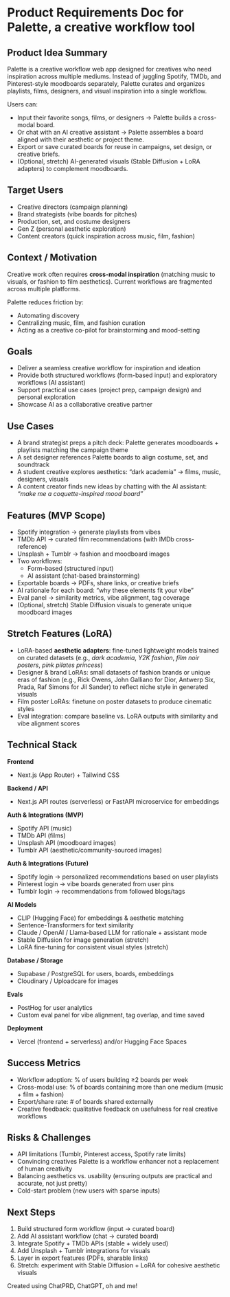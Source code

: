 # Product Requirements Doc for Palette, a creative workflow tool

## Product Idea Summary  
Palette is a creative workflow web app designed for creatives who need inspiration across multiple mediums. Instead of juggling Spotify, TMDb, and Pinterest-style moodboards separately, Palette curates and organizes playlists, films, designers, and visual inspiration into a single workflow.  

Users can:  
- Input their favorite songs, films, or designers → Palette builds a cross-modal board.    
- Or chat with an AI creative assistant → Palette assembles a board aligned with their aesthetic or project theme.    
- Export or save curated boards for reuse in campaigns, set design, or creative briefs.    
- (Optional, stretch) AI-generated visuals (Stable Diffusion + LoRA adapters) to complement moodboards.  


## Target Users  
- Creative directors (campaign planning)    
- Brand strategists (vibe boards for pitches)    
- Production, set, and costume designers
- Gen Z (personal aesthetic exploration)    
- Content creators (quick inspiration across music, film, fashion)  

## Context / Motivation  
Creative work often requires **cross-modal inspiration** (matching music to visuals, or fashion to film aesthetics). Current workflows are fragmented across multiple platforms.  

Palette reduces friction by:    
- Automating discovery    
- Centralizing music, film, and fashion curation    
- Acting as a creative co-pilot for brainstorming and mood-setting  

## Goals  
- Deliver a seamless creative workflow for inspiration and ideation    
- Provide both structured workflows (form-based input) and exploratory workflows (AI assistant)    
- Support practical use cases (project prep, campaign design) and personal exploration    
- Showcase AI as a collaborative creative partner 

## Use Cases  
- A brand strategist preps a pitch deck: Palette generates moodboards + playlists matching the campaign theme    
- A set designer references Palette boards to align costume, set, and soundtrack    
- A student creative explores aesthetics: “dark academia” → films, music, designers, visuals    
- A content creator finds new ideas by chatting with the AI assistant: *“make me a coquette-inspired mood board”*  


## Features (MVP Scope)  
- Spotify integration → generate playlists from vibes    
- TMDb API → curated film recommendations (with IMDb cross-reference)    
- Unsplash + Tumblr → fashion and moodboard images    
- Two workflows:    
  - Form-based (structured input)    
  - AI assistant (chat-based brainstorming)    
- Exportable boards → PDFs, share links, or creative briefs    
- AI rationale for each board: “why these elements fit your vibe”    
- Eval panel → similarity metrics, vibe alignment, tag coverage    
- (Optional, stretch) Stable Diffusion visuals to generate unique moodboard images  

## Stretch Features (LoRA)  
- LoRA-based **aesthetic adapters**: fine-tuned lightweight models trained on curated datasets (e.g., *dark academia*, *Y2K fashion*, *film noir posters*, *pink pilates princess*)    
- Designer & brand LoRAs: small datasets of fashion brands or unique eras of fashion (e.g., Rick Owens, John Galliano for Dior, Antwerp Six, Prada, Raf Simons for Jil Sander) to reflect niche style in generated visuals    
- Film poster LoRAs: finetune on poster datasets to produce cinematic styles    
- Eval integration: compare baseline vs. LoRA outputs with similarity and vibe alignment scores  


## Technical Stack  
**Frontend**    
- Next.js (App Router) + Tailwind CSS  

**Backend / API**    
- Next.js API routes (serverless) or FastAPI microservice for embeddings  

**Auth & Integrations (MVP)**    
- Spotify API (music)    
- TMDb API (films)    
- Unsplash API (moodboard images)    
- Tumblr API (aesthetic/community-sourced images)  

**Auth & Integrations (Future)**    
- Spotify login → personalized recommendations based on user playlists    
- Pinterest login → vibe boards generated from user pins    
- Tumblr login → recommendations from followed blogs/tags  

**AI Models**    
- CLIP (Hugging Face) for embeddings & aesthetic matching    
- Sentence-Transformers for text similarity    
- Claude / OpenAI / Llama-based LLM for rationale + assistant mode    
- Stable Diffusion for image generation (stretch)    
- LoRA fine-tuning for consistent visual styles (stretch)  

**Database / Storage**    
- Supabase / PostgreSQL for users, boards, embeddings    
- Cloudinary / Uploadcare for images  

**Evals**    
- PostHog for user analytics    
- Custom eval panel for vibe alignment, tag overlap, and time saved  

**Deployment**    
- Vercel (frontend + serverless) and/or Hugging Face Spaces  

## Success Metrics  
- Workflow adoption: % of users building ≥2 boards per week
- Cross-modal use: % of boards containing more than one medium (music + film + fashion)    
- Export/share rate: # of boards shared externally    
- Creative feedback: qualitative feedback on usefulness for real creative workflows  

## Risks & Challenges  
- API limitations (Tumblr, Pinterest access, Spotify rate limits)    
- Convincing creatives Palette is a workflow enhancer not a replacement of human creativity   
- Balancing aesthetics vs. usability (ensuring outputs are practical and accurate, not just pretty)    
- Cold-start problem (new users with sparse inputs)  

## Next Steps  
1. Build structured form workflow (input → curated board)    
2. Add AI assistant workflow (chat → curated board)    
3. Integrate Spotify + TMDb APIs (stable + widely used)    
4. Add Unsplash + Tumblr integrations for visuals    
5. Layer in export features (PDFs, sharable links)    
6. Stretch: experiment with Stable Diffusion + LoRA for cohesive aesthetic visuals  

Created using ChatPRD, ChatGPT, oh and me!  
